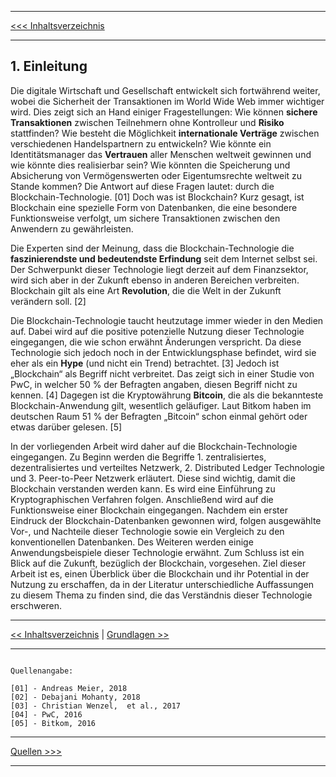 ***

[<<< Inhaltsverzeichnis](README.md) 

***

## 1. Einleitung
Die digitale Wirtschaft und Gesellschaft entwickelt sich fortwährend weiter, wobei die Sicherheit der Transaktionen im World Wide Web immer wichtiger wird. Dies zeigt sich an Hand einiger Fragestellungen: Wie können __sichere Transaktionen__ zwischen Teilnehmern ohne Kontrolleur und __Risiko__ stattfinden? Wie besteht die Möglichkeit __internationale Verträge__ zwischen verschiedenen Handelspartnern zu entwickeln? Wie könnte ein Identitätsmanager das __Vertrauen__ aller Menschen weltweit gewinnen und wie könnte dies realisierbar sein? Wie könnten die Speicherung und Absicherung von Vermögenswerten oder Eigentumsrechte weltweit zu Stande kommen? Die Antwort auf diese Fragen lautet: durch die Blockchain-Technologie. [01] Doch was ist Blockchain? Kurz gesagt, ist Blockchain eine spezielle Form von Datenbanken, die eine besondere Funktionsweise verfolgt, um sichere Transaktionen zwischen den Anwendern zu gewährleisten.

Die Experten sind der Meinung, dass die Blockchain-Technologie die __faszinierendste und bedeutendste Erfindung__ seit dem Internet selbst sei. Der Schwerpunkt dieser Technologie liegt derzeit auf dem Finanzsektor, wird sich aber in der Zukunft ebenso in anderen Bereichen verbreiten. Blockchain gilt als eine Art __Revolution__, die die Welt in der Zukunft verändern soll. [2]

Die Blockchain-Technologie taucht heutzutage immer wieder in den Medien auf. Dabei wird auf die positive potenzielle Nutzung dieser Technologie eingegangen, die wie schon erwähnt Änderungen verspricht. Da diese Technologie sich jedoch noch in der Entwicklungsphase befindet, wird sie eher als ein __Hype__ (und nicht ein Trend) betrachtet. [3] Jedoch ist „Blockchain“ als Begriff nicht verbreitet. Das zeigt sich in einer Studie von PwC, in welcher 50 % der Befragten angaben, diesen Begriff nicht zu kennen. [4] Dagegen ist die Kryptowährung __Bitcoin__, die als die bekannteste Blockchain-Anwendung gilt, wesentlich geläufiger. Laut Bitkom haben im deutschen Raum 51 % der Befragten „Bitcoin“ schon einmal gehört oder etwas darüber gelesen. [5] 

In der vorliegenden Arbeit wird daher auf die Blockchain-Technologie eingegangen. Zu Beginn werden die Begriffe 1. zentralisiertes, dezentralisiertes und verteiltes Netzwerk, 2. Distributed Ledger Technologie und 3. Peer-to-Peer Netzwerk erläutert. Diese sind wichtig, damit die Blockchain verstanden werden kann. Es wird eine Einführung zu Kryptographischen Verfahren folgen. Anschließend wird auf die Funktionsweise einer Blockchain eingegangen. Nachdem ein erster Eindruck der Blockchain-Datenbanken gewonnen wird, folgen ausgewählte Vor-, und Nachteile dieser Technologie sowie ein Vergleich zu den konventionellen Datenbanken. Des Weiteren werden einige Anwendungsbeispiele dieser Technologie erwähnt. Zum Schluss ist ein Blick auf die Zukunft, bezüglich der Blockchain, vorgesehen. Ziel dieser Arbeit ist es, einen Überblick über die Blockchain und ihr Potential in der Nutzung zu erschaffen, da in der Literatur unterschiedliche Auffassungen zu diesem Thema zu finden sind, die das Verständnis dieser Technologie erschweren.



***

[<< Inhaltsverzeichnis](README.md) | [Grundlagen >>](Grundlagen.md)

***

```

Quellenangabe:

[01] - Andreas Meier, 2018
[02] - Debajani Mohanty, 2018
[03] - Christian Wenzel,  et al., 2017
[04] - PwC, 2016
[05] - Bitkom, 2016

```

***

[Quellen >>>](Quellen.md)

***
